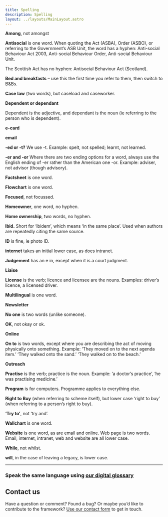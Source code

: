 ```yaml
---
title: Spelling
description: Spelling
layout: ../layouts/MainLayout.astro
---
```


**Among**, not amongst

**Antisocial** is one word. When quoting the Act (ASBA), Order (ASBO), or referring to the Government’s ASB Unit, the word has a hyphen: Anti-social Behaviour Act 2003, Anti-social Behaviour Order, Anti-social Behaviour Unit.

The Scottish Act has no hyphen: Antisocial Behaviour Act (Scotland).

**Bed and breakfasts** – use this the first time you refer to them, then switch to B&Bs.

**Case** **law** (two words), but caseload and caseworker.

**Dependent or dependant**

Dependent is the adjective, and dependant is the noun (ie referring to the person who is dependent).

**e-card**

**email**

**\-ed or -t?** We use -t. Example: spelt, not spelled; learnt, not learned.

**\-er and -or** Where there are two ending options for a word, always use the English ending of -er rather than the American one -or. Example: adviser, not advisor (though advisory).

**Factsheet** is one word.

**Flowchart** is one word.

**Focused**, not focussed.

**Homeowner**, one word, no hyphen.

**Home ownership**, two words, no hyphen.

**Ibid.** Short for ‘ibidem’, which means ‘in the same place’. Used when authors are repeatedly citing the same source.

**ID** is fine, ie photo ID.

**internet** takes an initial lower case, as does intranet.

**Judgement** has an e in, except when it is a court judgment.

**Liaise**

**License** is the verb; licence and licensee are the nouns. Examples: driver’s licence, a licensed driver.

**Multilingual** is one word.

**Newsletter**

**No one** is two words (unlike someone).

**OK**, not okay or ok.

**Online**

**On to** is two words, except where you are describing the act of moving physically onto something. Example: ‘They moved on to the next agenda item.’ ‘They walked onto the sand.’ ‘They walked on to the beach.’

**Outreach**

**Practise** is the verb; practice is the noun. Example: ‘a doctor’s practice’, ‘he was practising medicine.’

**Program** is for computers. Programme applies to everything else.

**Right to Buy** (when referring to scheme itself), but lower case ‘right to buy’ (when referring to a person’s right to buy).

**‘Try to’**, not ‘try and’.

**Wallchart** is one word.

**Website** is one word, as are email and online. Web page is two words. Email, internet, intranet, web and website are all lower case.

**While**, not whilst.

**will**, in the case of leaving a legacy, is lower case.

---

### Speak the same language using [our digital glossary](Shelter%27s-digital-glossary_712245258.html)

## Contact us

Have a question or comment? Found a bug? Or maybe you’d like to contribute to the framework? [Use our contact form](https://england.shelter.org.uk/contact_us_about_the_digital_framework) to get in touch.
